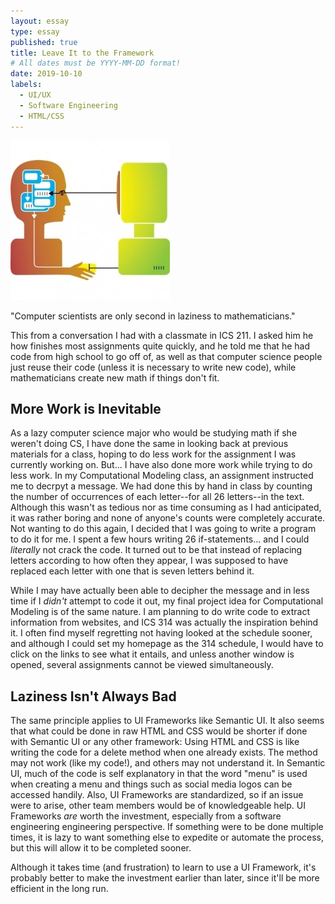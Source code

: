 ```yaml
---
layout: essay
type: essay
published: true
title: Leave It to the Framework
# All dates must be YYYY-MM-DD format!
date: 2019-10-10
labels:
  - UI/UX
  - Software Engineering
  - HTML/CSS
---
```

<img class="ui medium left floated image" src="../images/hci-image.jpg">

"Computer scientists are only second in laziness to mathematicians."
 
This from a conversation I had with a classmate in ICS 211. I asked him he how finishes most assignments quite quickly, and he told me that he had code from high school to go off of, as well as that computer science people just reuse their code (unless it is necessary to write new code), while mathematicians create new math if things don't fit. 




## More Work is Inevitable
As a lazy computer science major who would be studying math if she weren't doing CS, I have done the same in looking back at previous materials for a class, hoping to do less work for the assignment I was currently working on. But... I have also done more work while trying to do less work. In my Computational Modeling class, an assignment instructed me to decrpyt a message. We had done this by hand in class by counting the number of occurrences of each letter--for all 26 letters--in the text. Although this wasn't as tedious nor as time consuming as I had anticipated, it was rather boring and none of anyone's counts were completely accurate. Not wanting to do this again, I decided that I was going to write a program to do it for me. I spent a few hours writing 26 if-statements... and I could *literally* not crack the code. It turned out to be that instead of replacing letters according to how often they appear, I was supposed to have replaced each letter with one that is seven letters behind it. 

While I may have actually been able to decipher the message and in less time if I *didn't* attempt to code it out, my final project idea for Computational Modeling is of the same nature. I am planning to do write code to extract information from websites, and ICS 314 was actually the inspiration behind it. I often find myself regretting not having looked at the schedule sooner, and although I could set my homepage as the 314 schedule, I would have to click on the links to see what it entails, and unless another window is opened, several assignments cannot be viewed simultaneously.

## Laziness Isn't Always Bad
The same principle applies to UI Frameworks like Semantic UI. It also seems that what could be done in raw HTML and CSS would be shorter if done with Semantic UI or any other framework: Using HTML and CSS is like writing the code for a delete method when one already exists. The method may not work (like my code!), and others may not understand it. In Semantic UI, much of the code is self explanatory in that the word "menu" is used when creating a menu and things such as social media logos can be accessed handily. Also, UI Frameworks are standardized, so if an issue were to arise, other team members would be of knowledgeable help. UI Frameworks *are* worth the investment, especially from a software engineering engineering perspective. If something were to be done multiple times, it is lazy to want something else to expedite or automate the process, but this will allow it to be completed sooner.

Although it takes time (and frustration) to learn to use a UI Framework, it's probably better to make the investment earlier than later, since it'll be more efficient in the long run. 


